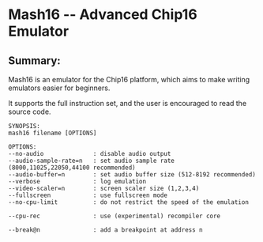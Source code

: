 # Mash16 -- Advanced Chip16 Emulator

## Summary:

Mash16 is an emulator for the Chip16 platform, which aims to make writing
emulators easier for beginners.

It supports the full instruction set, and the user is encouraged to read the
source code.

    SYNOPSIS:
    mash16 filename [OPTIONS]

    OPTIONS:
    --no-audio              : disable audio output
    --audio-sample-rate=n   : set audio sample rate (8000,11025,22050,44100 recommended)
    --audio-buffer=n        : set audio buffer size (512-8192 recommended)
    --verbose               : log emulation
    --video-scaler=n        : screen scaler size (1,2,3,4)
    --fullscreen            : use fullscreen mode
    --no-cpu-limit          : do not restrict the speed of the emulation

    --cpu-rec               : use (experimental) recompiler core

    --break@n               : add a breakpoint at address n
